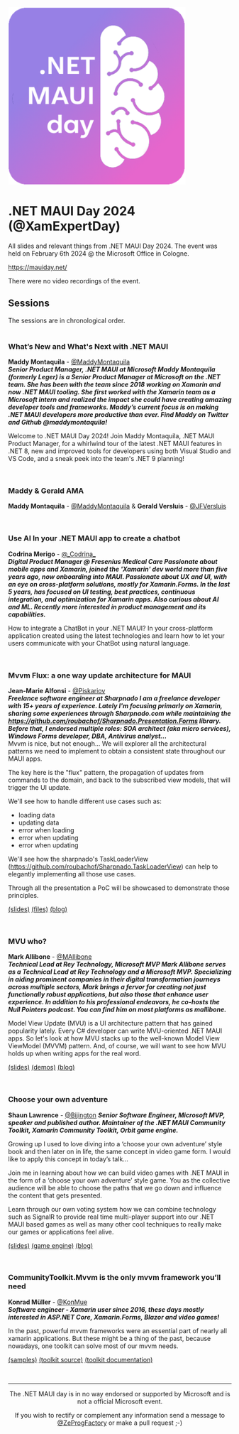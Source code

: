 <img style="align: center; width: 400px;" src="_Sessions_/mauidaylogo.png" />
 
<br/>
       
# .NET MAUI Day 2024 (@XamExpertDay)
All slides and relevant things from .NET MAUI Day 2024. The event was held on February 6th  2024 @ the Microsoft Office in Cologne.

https://mauiday.net/ 

There were no video recordings of the event.

## Sessions
The sessions are in chronological order.
<br/>
<br/>
### What’s New and What's Next with .NET MAUI  
**Maddy Montaquila** - [@MaddyMontaquila](https://twitter.com/maddymontaquila)  
***Senior Product Manager, .NET MAUI at Microsoft
Maddy Montaquila (formerly Leger) is a Senior Product Manager at Microsoft on the .NET team. She has been with the team since 2018 working on Xamarin and now .NET MAUI tooling. She first worked with the Xamarin team as a Microsoft intern and realized the impact she could have creating amazing developer tools and frameworks. Maddy’s current focus is on making .NET MAUI developers more productive than ever. Find Maddy on Twitter and Github @maddymontaquila!***

Welcome to .NET MAUI Day 2024! Join Maddy Montaquila, .NET MAUI Product Manager, for a whirlwind tour of the latest .NET MAUI features in .NET 8, new and improved tools for developers using both Visual Studio and VS Code, and a sneak peek into the team's .NET 9 planning!  

<br/>

### Maddy & Gerald AMA  
**Maddy Montaquila** - [@MaddyMontaquila](https://twitter.com/maddymontaquila) & **Gerald Versluis** - [@JFVersluis](https://twitter.com/jfversluis)

<br/>

### Use AI In your .NET MAUI app to create a chatbot  
**Codrina Merigo** - [@&#95;Codrina&#95;](https://twitter.com/_Codrina_)  
***Digital Product Manager @ Fresenius Medical Care
Passionate about mobile apps and Xamarin, joined the 'Xamarin' dev world more than five years ago, now onboarding into MAUI.
Passionate about UX and UI, with an eye on cross-platform solutions, mostly for Xamarin.Forms. In the last 5 years, has focused on UI testing, best practices, continuous integration, and optimization for Xamarin apps. Also curious about AI and ML.
Recently more interested in product management and its capabilities.***  

How to integrate a ChatBot in your .NET MAUI?
In your cross-platform application created using the latest technologies and learn how to let your users communicate with your ChatBot using natural language.

<br/>

### Mvvm Flux: a one way update architecture for MAUI  
**Jean-Marie Alfonsi** - [@Piskariov](https://twitter.com/Piskariov)  
***Freelance software engineer at Sharpnado
I am a freelance developer with 15+ years of experience. Lately I'm focusing primarly on Xamarin, sharing some experiences through Sharpnado.com while maintaining the https://github.com/roubachof/Sharpnado.Presentation.Forms library. Before that, I endorsed multiple roles: SOA architect (aka micro services), Windows Forms developer, DBA, Antivirus analyst...***  
Mvvm is nice, but not enough...
We will explorer all the architectural patterns we need to implement to obtain a consistent state throughout our MAUI apps.

The key here is the "flux" pattern, the propagation of updates from commands to the domain, and back to the subscribed view models, that will trigger the UI update.

We'll see how to handle different use cases such as:
* loading data
* updating data
* error when loading
* error when updating
* error when updating

We'll see how the sharpnado's TaskLoaderView (https://github.com/roubachof/Sharpnado.TaskLoaderView) can help to elegantly implementing all those use cases.

Through all the presentation a PoC will be showcased to demonstrate those principles.

[(slides)](https://github.com/XamarinExpertDay/MauiDay2024/blob/main/_Sessions_/JeanMarieAlfonsi/mvvm.flux/mvvm-flux.pdf) 
[(files)](https://github.com/XamarinExpertDay/MauiDay2024/blob/main/_Sessions_/JeanMarieAlfonsi/mvvm.flux/) 
[(blog)](https://www.sharpnado.com/taskloaderview-2-0-lets-burn-isbusy-true/)

<br/>

### MVU who?  
**Mark Allibone** - [@MAllibone](https://twitter.com/MAllibone)  
***Technical Lead at Rey Technology, Microsoft MVP
Mark Allibone serves as a Technical Lead at Rey Technology and a Microsoft MVP. Specializing in aiding prominent companies in their digital transformation journeys across multiple sectors, Mark brings a fervor for creating not just functionally robust applications, but also those that enhance user experience. In addition to his professional endeavors, he co-hosts the Null Pointers podcast. You can find him on most platforms as mallibone.***

Model View Update (MVU) is a UI architecture pattern that has gained popularity lately. Every C# developer can write MVU-oriented .NET MAUI apps. So let's look at how MVU stacks up to the well-known Model View ViewModel (MVVM) pattern. And, of course, we will want to see how MVU holds up when writing apps for the real word.

[(slides)](https://github.com/XamarinExpertDay/MauiDay2024/blob/main/_Sessions_/MarkAllibone/202402_MvuWho.pdf) 
[(demos)](https://github.com/XamarinExpertDay/MauiDay2024/blob/main/_Sessions_/MarkAllibone/Demos) 
[(blog)](https://mallibone.com/) 

<br/>

### Choose your own adventure  
**Shaun Lawrence**  - [@Bijington](https://twitter.com/Bijington) 
***Senior Software Engineer, Microsoft MVP, speaker and published author. Maintainer of the .NET MAUI Community Toolkit, Xamarin Community Toolkit, Orbit game engine.***  

Growing up I used to love diving into a ‘choose your own adventure’ style book and then later on in life, the same concept in video game form. I would like to apply this concept in today’s talk…

Join me in learning about how we can build video games with .NET MAUI in the form of a ‘choose your own adventure’ style game. You as the collective audience will be able to choose the paths that we go down and influence the content that gets presented.

Learn through our own voting system how we can combine technology such as SignalR to provide real time multi-player support into our .NET MAUI based games as well as many other cool techniques to really make our games or applications feel alive.

[(slides)](https://github.com/bijington/orbit/tree/main/games/ChooseYourOwnAdventure)
[(game engine)](https://github.com/bijington/orbit)
[(blog)](https://blog.bijington.com/2023/10/06/choose-your-own-adventure.html)

<br/>

### CommunityToolkit.Mvvm is the only mvvm framework you’ll need  
**Konrad Müller** - [@KonMue](https://twitter.com/konmue)  
***Software engineer - Xamarin user since 2016, these days mostly interested in ASP.NET Core, Xamarin.Forms, Blazor and video games!***

In the past, powerful mvvm frameworks were an essential part of nearly all xamarin applications. But these might be a thing of the past, because nowadays, one toolkit can solve most of our mvvm needs.

[(samples)](https://github.com/krdmllr/CommunityToolkit.Mvvm.Sample)
[(toolkit source)](https://github.com/CommunityToolkit/dotnet/tree/main/src/CommunityToolkit.Mvvm)
[(toolkit documentation)](https://learn.microsoft.com/en-us/dotnet/communitytoolkit/mvvm/)


<br/>
<hr/>
<p align="center">The .NET MAUI day is in no way endorsed or supported by Microsoft and is not a official Microsoft event.</p>
<p align="center">If you wish to rectify or complement any information send a message to <a href="https://twitter.com/ZeProgFactory">@ZeProgFactory</a> or make a pull request ;-)</p>
